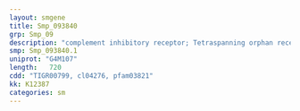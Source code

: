 ```yaml
---
layout: smgene
title: Smp_093840
grp: Smp_09
description: "complement inhibitory receptor; Tetraspanning orphan receptor"
smp: Smp_093840.1
uniprot: "G4M107"
length:   720
cdd: "TIGR00799, cl04276, pfam03821"
kk: K12387
categories: sm
---
```

